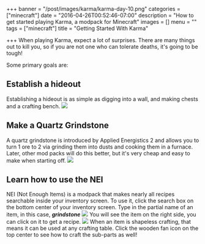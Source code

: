 +++
banner = "/post/images/karma/karma-day-10.png"
categories = ["minecraft"]
date = "2016-04-26T00:52:46-07:00"
description = "How to get started playing Karma, a modpack for Minecraft"
images = []
menu = ""
tags = ["minecraft"]
title = "Getting Started With Karma"

+++
When playing Karma, expect a lot of surprises. There are many things out to kill you, so if you are not one who can tolerate deaths, it's going to be tough!
<!--more-->

Some primary goals are:

## Establish a hideout

Establishing a hideout is as simple as digging into a wall, and making chests and a crafting bench.
<img src="/post/images/karma/karma-chest.png">

## Make a Quartz Grindstone

A quartz grindstone is introduced by Applied Energistics 2 and allows you to turn 1 ore to 2 via grinding them into dusts and cooking them in a furnace. Later, other mod packs will do this better, but it's very cheap and easy to make when starting off.
<img src="/post/images/karma/grindstone.png">


## Learn how to use the NEI

NEI (Not Enough Items) is a modpack that makes nearly all recipes searchable inside your inventory screen.
To use it, click the search box on the bottom center of your inventory screen.
Type in the partial name of an item, in this case, ***grindstone***
<img src="/post/images/karma/nei.png">
You will see the item on the right side, you can click on it to get a recipe.
<img src="/post/images/karma/recipe.png">
When an item is shapeless crafting, that means it can be used at any crafting table. Click the wooden fan icon on the top center to see how to craft the sub-parts as well!